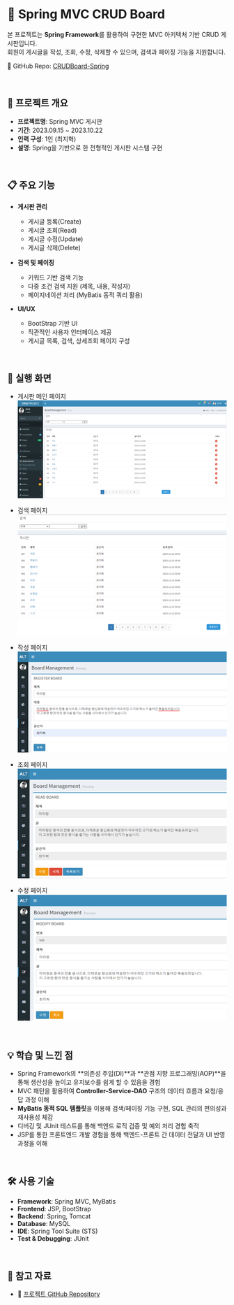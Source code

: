 # 📑 Spring MVC CRUD Board

본 프로젝트는 **Spring Framework**를 활용하여 구현한 MVC 아키텍처 기반 CRUD 게시판입니다.  
회원이 게시글을 작성, 조회, 수정, 삭제할 수 있으며, 검색과 페이징 기능을 지원합니다.

📂 GitHub Repo: [CRUDBoard-Spring](https://github.com/choiji12/CRUDBoard-Spring)

<br>

## 📖 프로젝트 개요
- **프로젝트명**: Spring MVC 게시판  
- **기간**: 2023.09.15 ~ 2023.10.22  
- **인력 구성**: 1인 (최지혁)  
- **설명**: Spring을 기반으로 한 전형적인 게시판 시스템 구현



<br>

## 📋 주요 기능
- **게시판 관리**
  - 게시글 등록(Create)
  - 게시글 조회(Read)
  - 게시글 수정(Update)
  - 게시글 삭제(Delete)

- **검색 및 페이징**
  - 키워드 기반 검색 기능
  - 다중 조건 검색 지원 (제목, 내용, 작성자)
  - 페이지네이션 처리 (MyBatis 동적 쿼리 활용)

- **UI/UX**
  - BootStrap 기반 UI
  - 직관적인 사용자 인터페이스 제공
  - 게시글 목록, 검색, 상세조회 페이지 구성

<br>

## 📸 실행 화면
- 게시판 메인 페이지  
![게시판 메인](./images/main.png)

- 검색 페이지  
![검색](./images/search.png)

- 작성 페이지  
![작성](./images/write.png)

- 조회 페이지  
![조회](./images/read.png)

- 수정 페이지  
![수정](./images/update.png)

<br>

## 💡 학습 및 느낀 점
- Spring Framework의 **의존성 주입(DI)**과 **관점 지향 프로그래밍(AOP)**을 통해 생산성을 높이고 유지보수를 쉽게 할 수 있음을 경험  
- MVC 패턴을 활용하여 **Controller-Service-DAO** 구조의 데이터 흐름과 요청/응답 과정 이해  
- **MyBatis 동적 SQL 템플릿**을 이용해 검색/페이징 기능 구현, SQL 관리의 편의성과 재사용성 체감  
- 디버깅 및 JUnit 테스트를 통해 백엔드 로직 검증 및 예외 처리 경험 축적  
- JSP를 통한 프론트엔드 개발 경험을 통해 백엔드-프론트 간 데이터 전달과 UI 반영 과정을 이해  

<br>

## 🛠️ 사용 기술
- **Framework**: Spring MVC, MyBatis  
- **Frontend**: JSP, BootStrap  
- **Backend**: Spring, Tomcat  
- **Database**: MySQL  
- **IDE**: Spring Tool Suite (STS)  
- **Test & Debugging**: JUnit  

<br>

## 📎 참고 자료
- 📂 [프로젝트 GitHub Repository](https://github.com/choiji12/CRUDBoard-Spring)

